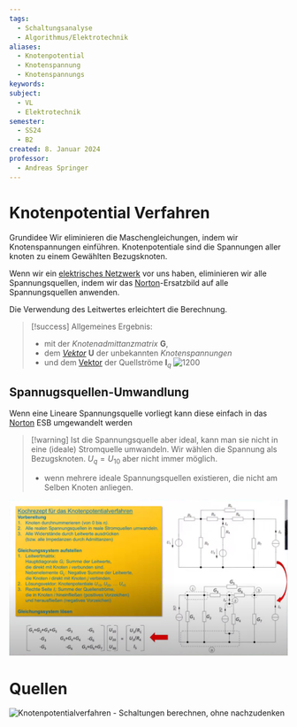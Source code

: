 ```yaml
---
tags:
  - Schaltungsanalyse
  - Algorithmus/Elektrotechnik
aliases:
  - Knotenpotential
  - Knotenspannung
  - Knotenspannungs
keywords: 
subject:
  - VL
  - Elektrotechnik
semester:
  - SS24
  - B2
created: 8. Januar 2024
professor:
  - Andreas Springer
---
```

 

# Knotenpotential Verfahren

Grundidee
Wir eliminieren die Maschengleichungen, indem wir Knotenspannungen einführen.
Knotenpotentiale sind die Spannungen aller knoten zu einem Gewählten Bezugsknoten.

Wenn wir ein [elektrisches Netzwerk](../Elektrotechnik/Schaltungsanalyse.md) vor uns haben, eliminieren wir alle Spannungsquellen, indem wir das [Norton](../Elektrotechnik/lineare%20Quellen.md)-Ersatzbild auf alle Spannungsquellen anwenden.

Die Verwendung des Leitwertes erleichtert die Berechnung.

> [!success] Allgemeines Ergebnis:
> - mit der *Knotenadmittanzmatrix* $\mathbf{G}$,
> - dem *[Vektor](../Mathematik/mathe%20(3)/Vektor.md)* $\mathbf{U}$ der unbekannten *Knotenspannungen*
> - und dem [Vektor](../Mathematik/mathe%20(3)/Vektor.md) der Quellströme $\mathbf{I}_{q}$
> ![1200](../assets/Excalidraw/Knotenpotentialverfahren%202024-03-13%2021.34.50.excalidraw)

## Spannugsquellen-Umwandlung

Wenn eine Lineare Spannungsquelle vorliegt kann diese einfach in das [Norton](../Elektrotechnik/lineare%20Quellen.md) ESB umgewandelt werden

> [!warning] Ist die Spannungsquelle aber ideal, kann man sie nicht in eine (ideale) Stromquelle umwandeln.
> Wir wählen die Spannung als Bezugsknoten. $U_{q} = U_{10}$ aber nicht immer möglich.
>  - wenn mehrere ideale Spannungsquellen existieren, die nicht am Selben Knoten anliegen.



![](assets/Knotenpotential.png)

# Quellen

![Knotenpotentialverfahren - Schaltungen berechnen, ohne nachzudenken](https://www.youtube.com/watch?v=SxBQ7VUgzEM)